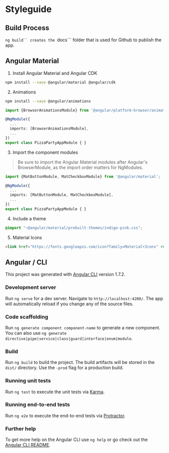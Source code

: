 # Styleguide

## Build Process

```ng build`` creates the ```docs``` folder that is used for Github to publish the app.

## Angular Material

1. Install Angular Material and Angular CDK

```bash
npm install --save @angular/material @angular/cdk
```

2. Animations

```bash
npm install --save @angular/animations
```

```ts
import {BrowserAnimationsModule} from '@angular/platform-browser/animations';

@NgModule({
  ...
  imports: [BrowserAnimationsModule],
  ...
})
export class PizzaPartyAppModule { }
```

3. Import the component modules

> Be sure to import the Angular Material modules after Angular's BrowserModule, as the import order matters for NgModules.

```ts
import {MatButtonModule, MatCheckboxModule} from '@angular/material';

@NgModule({
  ...
  imports: [MatButtonModule, MatCheckboxModule],
  ...
})
export class PizzaPartyAppModule { }
```

4. Include a theme

```scss
@import "~@angular/material/prebuilt-themes/indigo-pink.css";
```

5. Material Icons

```html
<link href="https://fonts.googleapis.com/icon?family=Material+Icons" rel="stylesheet">
```

## Angular / CLI

This project was generated with [Angular CLI](https://github.com/angular/angular-cli) version 1.7.2.

### Development server

Run `ng serve` for a dev server. Navigate to `http://localhost:4200/`. The app will automatically reload if you change any of the source files.

### Code scaffolding

Run `ng generate component component-name` to generate a new component. You can also use `ng generate directive|pipe|service|class|guard|interface|enum|module`.

### Build

Run `ng build` to build the project. The build artifacts will be stored in the `dist/` directory. Use the `-prod` flag for a production build.

### Running unit tests

Run `ng test` to execute the unit tests via [Karma](https://karma-runner.github.io).

### Running end-to-end tests

Run `ng e2e` to execute the end-to-end tests via [Protractor](http://www.protractortest.org/).

### Further help

To get more help on the Angular CLI use `ng help` or go check out the [Angular CLI README](https://github.com/angular/angular-cli/blob/master/README.md).
